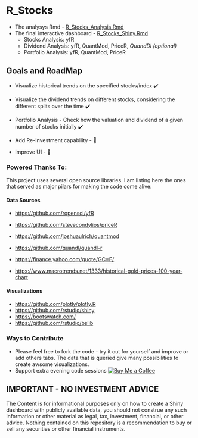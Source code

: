 # R_Stocks

* The analysys Rmd - [R_Stocks_Analysis.Rmd](https://github.com/JAlcocerT/R_Stocks/blob/main/R_Stocks_Analysis.Rmd)
* The final interactive dashboard - [R_Stocks_Shiny.Rmd](https://github.com/JAlcocerT/R_Stocks/blob/main/R_Stocks_Shiny.Rmd)
    * Stocks Analysis: yfR
    * Dividend Analysis: yfR, QuantMod, PriceR, *QuandDl (optional)*
    * Portfolio Analysis: yfR, QuantMod, PriceR

## Goals and RoadMap

* Visualize historical trends on the specified stocks/index :heavy_check_mark:
* Visualize the dividend trends on different stocks, considering the different splits over the time :heavy_check_mark:
* Portfolio Analysis - Check how the valuation and dividend of a given number of stocks initially :heavy_check_mark:

* Add Re-Investment capability - :construction_worker:
* Improve UI - :construction_worker:

### Powered Thanks To:

This project uses several open source libraries. I am listing here the ones that served as major pilars for making the code come alive:
#### Data Sources
* <https://github.com/ropensci/yfR>
* <https://github.com/stevecondylios/priceR>
* <https://github.com/joshuaulrich/quantmod>
* <https://github.com/quandl/quandl-r>

* <https://finance.yahoo.com/quote/GC=F/> 
* <https://www.macrotrends.net/1333/historical-gold-prices-100-year-chart>

#### Visualizations
* <https://github.com/plotly/plotly.R>
* <https://github.com/rstudio/shiny>
* <https://bootswatch.com/>
* <https://github.com/rstudio/bslib>

### Ways to Contribute

* Please feel free to fork the code - try it out for yourself and improve or add others tabs. The data that is queried give many possibilities to create awsome visualizations.
* Support extra evening code sessions <a 
 href="https://www.buymeacoffee.com/FossEngineer"
 target="_parent">
<img 
 src="https://www.dropbox.com/sh/ouq313p1mqfxyb4/AAD7EaxhphCvo1TkMZyDnS6ja/SVG%20Files?dl=0&preview=bmc-button.svg&subfolder_nav_tracking=1"
alt="Buy Me a Coffee"/>
</a>

## IMPORTANT - NO INVESTMENT ADVICE

The Content is for informational purposes only on how to create a Shiny dashboard with publicly available data, you should not construe any such information or other material as legal, tax, investment, financial, or other advice. Nothing contained on this repository is a recommendation to buy or sell any securities or other financial instruments.
